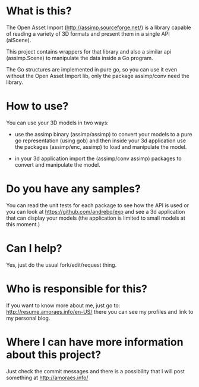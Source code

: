 # What is this?

The Open Asset Import (http://assimp.sourceforge.net/) is a library capable of reading a variety of 3D formats and present them in a single API (aiScene).

This project contains wrappers for that library and also a similar api (assimp.Scene) to manipulate the data inside a Go program.

The Go structures are implemented in pure go, so you can use it even without the Open Asset Import lib, only the package assimp/conv need the library.

# How to use?

You can use your 3D models in two ways:

* use the assimp binary (assimp/assimp) to convert your models to a pure go representation (using gob) and then inside your 3d application use the packages (assimp/enc, assimp) to load and manipulate the model.

* in your 3d application import the (assimp/conv assimp) packages to convert and manipulate the model.

# Do you have any samples?

You can read the unit tests for each package to see how the API is used or you can look at https://github.com/andrebq/exp and see a 3d application that can display your models (the application is limited to small models at this moment.)

# Can I help?

Yes, just do the usual fork/edit/request thing.

# Who is responsible for this?

If you want to know more about me, just go to: http://resume.amoraes.info/en-US/ there you can see my profiles and link to my personal blog.

# Where I can have more information about this project?

Just check the commit messages and there is a possibility that I will post something at http://amoraes.info/

